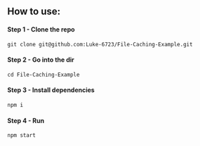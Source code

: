 ## How to use:

#### Step 1 - Clone the repo
`git clone git@github.com:Luke-6723/File-Caching-Example.git`

#### Step 2 - Go into the dir
`cd File-Caching-Example`

#### Step 3 - Install dependencies
`npm i`

#### Step 4 - Run
`npm start`